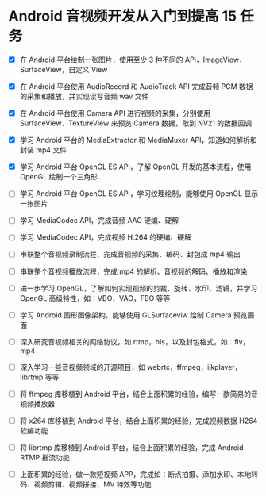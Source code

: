 # Android 音视频开发从入门到提高 15 任务

- [x] 在 Android 平台绘制一张图片，使用至少 3 种不同的 API，ImageView，SurfaceView，自定义 View

- [x] 在 Android 平台使用 AudioRecord 和 AudioTrack API 完成音频 PCM 数据的采集和播放，并实现读写音频 wav 文件

- [x] 在 Android 平台使用 Camera API 进行视频的采集，分别使用 SurfaceView、TextureView 来预览 Camera 数据，取到 NV21 的数据回调

- [x] 学习 Android 平台的 MediaExtractor 和 MediaMuxer API，知道如何解析和封装 mp4 文件

- [x] 学习 Android 平台 OpenGL ES API，了解 OpenGL 开发的基本流程，使用 OpenGL 绘制一个三角形

- [ ] 学习 Android 平台 OpenGL ES API，学习纹理绘制，能够使用 OpenGL 显示一张图片

- [ ] 学习 MediaCodec API，完成音频 AAC 硬编、硬解

- [ ] 学习 MediaCodec API，完成视频 H.264 的硬编、硬解

- [ ] 串联整个音视频录制流程，完成音视频的采集、编码、封包成 mp4 输出

- [ ] 串联整个音视频播放流程，完成 mp4 的解析、音视频的解码、播放和渲染

- [ ] 进一步学习 OpenGL，了解如何实现视频的剪裁、旋转、水印、滤镜，并学习 OpenGL 高级特性，如：VBO，VAO，FBO 等等

- [ ] 学习 Android 图形图像架构，能够使用 GLSurfaceviw 绘制 Camera 预览画面

- [ ] 深入研究音视频相关的网络协议，如 rtmp，hls，以及封包格式，如：flv，mp4

- [ ] 深入学习一些音视频领域的开源项目，如 webrtc，ffmpeg，ijkplayer，librtmp 等等

- [ ] 将 ffmpeg 库移植到 Android 平台，结合上面积累的经验，编写一款简易的音视频播放器

- [ ] 将 x264 库移植到 Android 平台，结合上面积累的经验，完成视频数据 H264 软编功能

- [ ] 将 librtmp 库移植到 Android 平台，结合上面积累的经验，完成 Android RTMP 推流功能

- [ ] 上面积累的经验，做一款短视频 APP，完成如：断点拍摄、添加水印、本地转码、视频剪辑、视频拼接、MV 特效等功能
